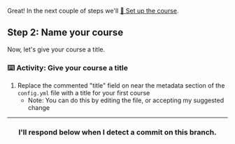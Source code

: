 Great! In the next couple of steps we'll [:book: Set up the course](https://github.github.com/learning-lab-equipment/#/3-4-yaml?id=set-up-the-course).

## Step 2: Name your course

Now, let's give your course a title.

### :keyboard: Activity: Give your course a title

1. Replace the commented "title" field on near the metadata section of the `config.yml` file with a title for your first course
    - Note: You can do this by editing the file, or accepting my suggested change

<hr>
<h3 align="center">I'll respond below when I detect a commit on this branch.</h3>
